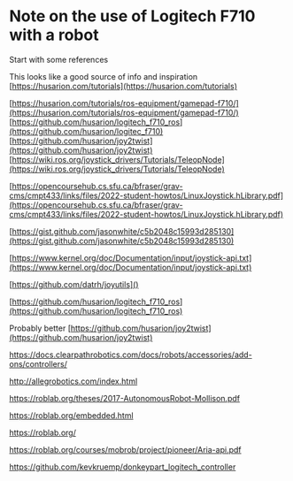 # Note on the use of Logitech F710 with a robot

Start with some references

This looks like a good source of info and inspiration
[https://husarion.com/tutorials](https://husarion.com/tutorials)

[https://husarion.com/tutorials/ros-equipment/gamepad-f710/](https://husarion.com/tutorials/ros-equipment/gamepad-f710/)
[https://github.com/husarion/logitech_f710_ros](https://github.com/husarion/logitec_f710)
[https://github.com/husarion/joy2twist](https://github.com/husarion/joy2twist)
[https://wiki.ros.org/joystick_drivers/Tutorials/TeleopNode](https://wiki.ros.org/joystick_drivers/Tutorials/TeleopNode)

[https://opencoursehub.cs.sfu.ca/bfraser/grav-cms/cmpt433/links/files/2022-student-howtos/LinuxJoystick.hLibrary.pdf](https://opencoursehub.cs.sfu.ca/bfraser/grav-cms/cmpt433/links/files/2022-student-howtos/LinuxJoystick.hLibrary.pdf)

[https://gist.github.com/jasonwhite/c5b2048c15993d285130](https://gist.github.com/jasonwhite/c5b2048c15993d285130)

[https://www.kernel.org/doc/Documentation/input/joystick-api.txt](https://www.kernel.org/doc/Documentation/input/joystick-api.txt)

[https://github.com/datrh/joyutils]()

[https://github.com/husarion/logitech_f710_ros](https://github.com/husarion/logitech_f710_ros)

Probably better
[https://github.com/husarion/joy2twist](https://github.com/husarion/joy2twist)

https://docs.clearpathrobotics.com/docs/robots/accessories/add-ons/controllers/

http://allegrobotics.com/index.html

https://roblab.org/theses/2017-AutonomousRobot-Mollison.pdf

https://roblab.org/embedded.html

https://roblab.org/

https://roblab.org/courses/mobrob/project/pioneer/Aria-api.pdf

https://github.com/kevkruemp/donkeypart_logitech_controller